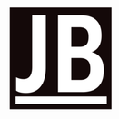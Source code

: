
![alt text](https://github.com/jasonjb82/jasonjb82.github.io/raw/master/assets/images/favicon/apple-touch-icon.png)
